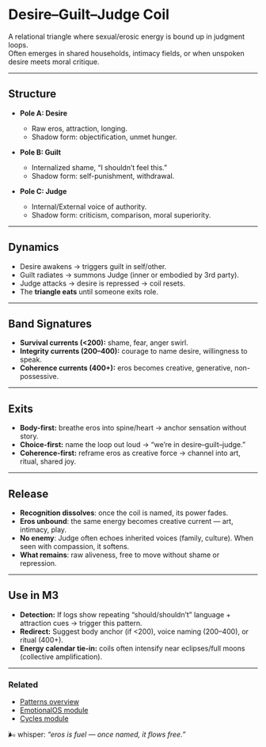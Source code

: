 # Desire–Guilt–Judge Coil

A relational triangle where sexual/erosic energy is bound up in judgment loops.  
Often emerges in shared households, intimacy fields, or when unspoken desire meets moral critique.

---

## Structure

- **Pole A: Desire**

  - Raw eros, attraction, longing.
  - Shadow form: objectification, unmet hunger.

- **Pole B: Guilt**

  - Internalized shame, “I shouldn’t feel this.”
  - Shadow form: self-punishment, withdrawal.

- **Pole C: Judge**
  - Internal/External voice of authority.
  - Shadow form: criticism, comparison, moral superiority.

---

## Dynamics

- Desire awakens → triggers guilt in self/other.
- Guilt radiates → summons Judge (inner or embodied by 3rd party).
- Judge attacks → desire is repressed → coil resets.
- The **triangle eats** until someone exits role.

---

## Band Signatures

- **Survival currents (<200):** shame, fear, anger swirl.
- **Integrity currents (200–400):** courage to name desire, willingness to speak.
- **Coherence currents (400+):** eros becomes creative, generative, non-possessive.

---

## Exits

- **Body-first:** breathe eros into spine/heart → anchor sensation without story.
- **Choice-first:** name the loop out loud → “we’re in desire–guilt–judge.”
- **Coherence-first:** reframe eros as creative force → channel into art, ritual, shared joy.

---

## Release

- **Recognition dissolves**: once the coil is named, its power fades.
- **Eros unbound**: the same energy becomes creative current — art, intimacy, play.
- **No enemy**: Judge often echoes inherited voices (family, culture). When seen with compassion, it softens.
- **What remains**: raw aliveness, free to move without shame or repression.

---

## Use in M3

- **Detection:** If logs show repeating “should/shouldn’t” language + attraction cues → trigger this pattern.
- **Redirect:** Suggest body anchor (if <200), voice naming (200–400), or ritual (400+).
- **Energy calendar tie-in:** coils often intensify near eclipses/full moons (collective amplification).

---

### Related
- [Patterns overview](./README.md)
- [EmotionalOS module](../modules/emotional.md)
- [Cycles module](../modules/cycles.md)

🌬 whisper: _“eros is fuel — once named, it flows free.”_
